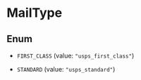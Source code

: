 

# MailType

## Enum


* `FIRST_CLASS` (value: `"usps_first_class"`)

* `STANDARD` (value: `"usps_standard"`)



